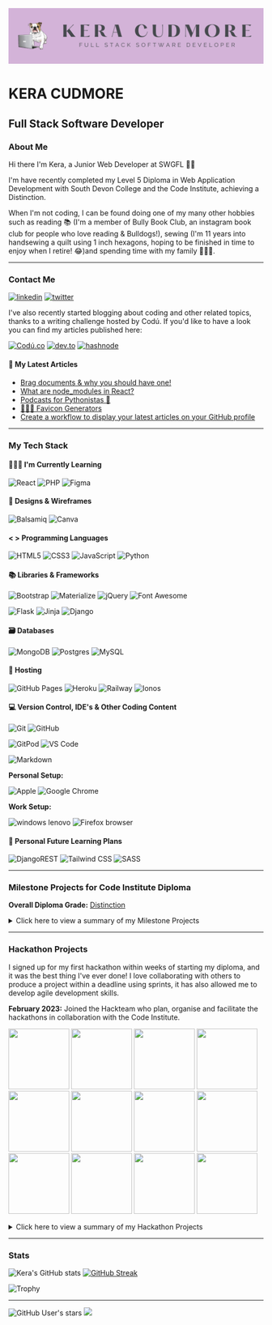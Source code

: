 ![Banner Image for Kera Cudmore GitHub Profile](kera-cudmore-banner.png)

# KERA CUDMORE
## Full Stack Software Developer

### About Me

Hi there I'm Kera, a Junior Web Developer at SWGFL 👋🏻

I'm have recently completed my Level 5 Diploma in Web Application Development with South Devon College and the Code Institute, achieving a Distinction.

When I'm not coding, I can be found doing one of my many other hobbies such as reading 📚 (I'm a member of Bully Book Club, an instagram book club for people who love reading & Bulldogs!), sewing (I'm 11 years into handsewing a quilt using 1 inch hexagons, hoping to be finished in time to enjoy when I retire! 😂)and spending time with my family 👨‍👩‍👦.


- - -


### Contact Me

[<img src='https://img.shields.io/badge/LinkedIn-0077B5?style=for-the-badge&logo=linkedin&logoColor=white' alt='linkedin'>](https://www.linkedin.com/in/keracudmore/)
[<img src="https://img.shields.io/badge/Twitter-1DA1F2?style=for-the-badge&logo=twitter&logoColor=white" alt="twitter">](https://twitter.com/Keracudmore)

I've also recently started blogging about coding and other related topics, thanks to a writing challenge hosted by Codú. If you'd like to have a look you can find my articles published here:

[<img src="https://img.shields.io/badge/Cod%C3%BA-%40kera--cudmore-black?style=for-the-badge" alt="Codú.co">](https://www.codu.co/kera-cudmore)
[<img src="https://img.shields.io/badge/dev.to-0A0A0A?style=for-the-badge&logo=devdotto&logoColor=white" alt="dev.to">](https://dev.to/keracudmore)
[<img src="https://img.shields.io/badge/Hashnode-2962FF?style=for-the-badge&logo=hashnode&logoColor=white" alt="hashnode">](https://kera-cudmore.hashnode.dev/)


#### 📰 My Latest Articles

<!-- BLOG-POST-LIST:START -->
- [Brag documents &amp; why you should have one!](https://www.codu.co/articles/brag-documents-why-you-should-have-one-pprkh_k9)
- [What are node_modules in React?](https://www.codu.co/articles/what-are-node_modules-in-react-qoyt-dct)
- [Podcasts for Pythonistas 🐍](https://www.codu.co/articles/podcasts-for-pythonistas-ypmudral)
- [👩🏻‍💻 Favicon Generators](https://www.codu.co/articles/favicon-generators-pz7fumxk)
- [Create a workflow to display your latest articles on your GitHub profile](https://www.codu.co/articles/create-a-workflow-to-display-your-latest-articles-on-your-github-profile-55nybm2f)
<!-- BLOG-POST-LIST:END -->

- - -


### My Tech Stack

#### 👩🏻‍🏫 I'm Currently Learning

![React](https://img.shields.io/badge/react-%2320232a.svg?style=for-the-badge&logo=react&logoColor=%2361DAFB)
![PHP](https://img.shields.io/badge/php-%23777BB4.svg?style=for-the-badge&logo=php&logoColor=white)
![Figma](https://img.shields.io/badge/figma-%23F24E1E.svg?style=for-the-badge&logo=figma&logoColor=white)


#### 🎨 Designs & Wireframes

![Balsamiq](https://img.shields.io/badge/Balsamiq%20-%23A60000.svg?&style=for-the-badge&logo=Balsamiq&logoColor=FFFFFF)
![Canva](https://img.shields.io/badge/Canva-%2300C4CC.svg?&style=for-the-badge&logo=Canva&logoColor=white)

#### < > Programming Languages

![HTML5](https://img.shields.io/badge/HTML5-E34F26?style=for-the-badge&logo=html5&logoColor=white)
![CSS3](https://img.shields.io/badge/CSS3-1572B6?style=for-the-badge&logo=css3&logoColor=white)
![JavaScript](https://img.shields.io/badge/JavaScript-323330?style=for-the-badge&logo=javascript&logoColor=F7DF1E)
![Python](https://img.shields.io/badge/python-3670A0?style=for-the-badge&logo=python&logoColor=ffdd54)


#### 📚 Libraries & Frameworks

![Bootstrap](https://img.shields.io/badge/Bootstrap-563D7C?style=for-the-badge&logo=bootstrap&logoColor=white)
![Materialize](https://img.shields.io/badge/Materialize%20-%23EE6E73.svg?&style=for-the-badge&logo=Materialize&logoColor=FFFFFF)
![jQuery](https://img.shields.io/badge/jQuery-0769AD?style=for-the-badge&logo=jquery&logoColor=white)
![Font Awesome](https://img.shields.io/badge/Font%20Awesome%20-%23339AF0.svg?&style=for-the-badge&logo=Font%20Awesome&logoColor=FFFFFF)

![Flask](https://img.shields.io/badge/flask-%23000.svg?style=for-the-badge&logo=flask&logoColor=white)
![Jinja](https://img.shields.io/badge/Jinja%20-%23000000.svg?&style=for-the-badge&logo=Jinja&logoColor=B41717)
![Django](https://img.shields.io/badge/django-%23092E20.svg?style=for-the-badge&logo=django&logoColor=white)


#### 🗃 Databases

![MongoDB](https://img.shields.io/badge/MongoDB-%234ea94b.svg?style=for-the-badge&logo=mongodb&logoColor=white) 
![Postgres](https://img.shields.io/badge/postgres-%23316192.svg?style=for-the-badge&logo=postgresql&logoColor=white)
![MySQL](https://img.shields.io/badge/mysql-%2300f.svg?style=for-the-badge&logo=mysql&logoColor=white)


#### 🏡 Hosting

![GitHub Pages](https://img.shields.io/static/v1?style=for-the-badge&message=GitHub+Pages&color=222222&logo=GitHub+Pages&logoColor=FFFFFF&label=)
 ![Heroku](https://img.shields.io/badge/heroku-%23430098.svg?style=for-the-badge&logo=heroku&logoColor=white) ![Railway](https://img.shields.io/badge/Railway-131415?style=for-the-badge&logo=railway&logoColor=white) ![Ionos](https://img.shields.io/static/v1?style=for-the-badge&message=Ionos&color=003D8F&logo=Ionos&logoColor=FFFFFF&label=)


<!--- #### 🧪 Testing

![Jest](https://img.shields.io/badge/-jest-%23C21325?style=for-the-badge&logo=jest&logoColor=white) -->

#### 💻 Version Control, IDE's & Other Coding Content 

![Git](https://img.shields.io/badge/GIT-E44C30?style=for-the-badge&logo=git&logoColor=white)
![GitHub](https://img.shields.io/badge/GitHub-100000?style=for-the-badge&logo=github&logoColor=white)

![GitPod](https://img.shields.io/badge/Gitpod-000000?style=for-the-badge&logo=gitpod&logoColor=#FFAE33)
![VS Code](https://img.shields.io/badge/Visual_Studio_Code-0078D4?style=for-the-badge&logo=visual%20studio%20code&logoColor=white)


![Markdown](https://img.shields.io/badge/markdown-%23000000.svg?style=for-the-badge&logo=markdown&logoColor=white)

**Personal Setup:** 

![Apple](https://img.shields.io/badge/Apple-MacBook_Pro_2021_14_inch-333333?style=for-the-badge&logo=apple&logoColor=white)
![Google Chrome](https://img.shields.io/badge/Google%20Chrome-4285F4?style=for-the-badge&logo=GoogleChrome&logoColor=white)

**Work Setup:** 

![windows lenovo](https://img.shields.io/badge/Windows%20Lenovo%20laptop-E2231A?style=for-the-badge&logo=lenovo&logoColor=white)
![Firefox browser](https://img.shields.io/badge/Firefox_Browser-FF7139?style=for-the-badge&logo=Firefox-Browser&logoColor=white
)


#### 🔮 Personal Future Learning Plans

![DjangoREST](https://img.shields.io/badge/DJANGO-REST-ff1709?style=for-the-badge&logo=django&logoColor=white&color=ff1709&labelColor=gray)
![Tailwind CSS](https://img.shields.io/badge/Tailwind_CSS-38B2AC?style=for-the-badge&logo=tailwind-css&logoColor=white
)
![SASS](https://img.shields.io/badge/Sass-CC6699?style=for-the-badge&logo=sass&logoColor=white
)
- - - 


### Milestone Projects for Code Institute Diploma

**Overall Diploma Grade:** [Distinction](https://www.linkedin.com/in/keracudmore/overlay/education/769538001/multiple-media-viewer/?profileId=ACoAADfAcbgB85Z7ikekUTCZg3iLHHzQUCQYXng&treasuryMediaId=1635520854633)

<details>
<summary>Click here to view a summary of my Milestone Projects</summary>

| Milestone No.   | Project | Description | Grade | 
| :-----------: | :-----------: | :-----------: | :-----------: |
| 1 | <p><a href="https://github.com/kera-cudmore/Bully-Book-Club"><img src="https://github.com/kera-cudmore/Bully-Book-Club/blob/main/assets/images/bullybookclubwebsite.png"></a></p><p>Bully Book Club</p> | <p>A website created for Bully Book Club, an instagram book club who review a book with their bulldogs once a month. Created using HTML, CSS and Bootstrap. | Distinction |
| 2 | <p><a href="https://github.com/kera-cudmore/TheQuizArms"><img src="https://github.com/kera-cudmore/TheQuizArms/blob/main/assets/images/the-quiz-arms.png"></a></p><p>The Quiz Arms</p> | <p>The Quiz Arms is a pub quiz you can take part in any time, anywhere and test your general knowledge! Created with HTML, CSS, JavaScript & jQuery. | Distinction |
| 3 | <p><a href="https://github.com/kera-cudmore/BookWorm"><img src="https://github.com/kera-cudmore/BookWorm/blob/main/documentation/bookworm.png"></a></p><p>BookWorm</p> | <p>BookWorm: a site for bibliophiles! Created with HTML, CSS, JavaScript, Python, Flask. This site combines a relational DB (elephantSQL) & a non-relational DB (mongoDB) and utilises the Google Books API.</p> | Distinction |
| 4 | <p><a href="https://github.com/kera-cudmore/seaside-sewing"><img src="https://github.com/kera-cudmore/seaside-sewing/blob/main/static/images/responsive-site-image.png"></a></p><p>Seaside Sewing</p> | <p>Seaside Sewing: The first port of call for all your sewing needs! A full-stack e-commerce site built with django and stripe payments. This site utilises HTML, CSS, JavaScript, Python. Uses a relational DB (elephantSQL) and Amazon AWS S3.</p> | Distinction |
||
| Channel Lead | <a href="https://api.eu.badgr.io/public/assertions/cI8JzxLhT_u4SQx1Y6fjqg"><img width="120px" height="120px" src="https://api.eu.badgr.io/public/assertions/cI8JzxLhT_u4SQx1Y6fjqg/image"></a> | This award is in recognition for participating as a Channel Lead for a relevant Project channel, supporting and improving the student experience of the Code Institute's Diploma in Full Stack Software Development. |Earning Criteria:<br> 1. Hosted a minimum of 2 webinars on various programming topics.<br>2. Completed a minimum of a 6 week term as a Channel Lead in good standing.<br>3. Has remained engaged with members of the Community.<br>4. Has made a considerable positive impact on student learning experiences. | This award is in recognition for participating as a Channel Lead for a relevant Project channel, supporting and improving the student experience of the Code Institute's Diploma in Full Stack Software Development. |
</details>

- - -


### Hackathon Projects

I signed up for my first hackathon within weeks of starting my diploma, and it was the best thing I've ever done! I love collaborating with others to produce a project within a deadline using sprints, it has also allowed me to develop agile development skills.

<strong>February 2023:</strong> Joined the Hackteam who plan, organise and facilitate the hackathons in collaboration with the Code Institute.

<a href="https://api.eu.badgr.io/public/assertions/R2lpzR_FRb6wk4X1dN-QYA"><img width="120px" height="120px" src="https://api.eu.badgr.io/public/assertions/R2lpzR_FRb6wk4X1dN-QYA/image"></a>
<a href="https://api.eu.badgr.io/public/assertions/wGoQ4EW1SPG0i7JhBa6IRA"><img width="120px" height="120px" src="https://api.eu.badgr.io/public/assertions/wGoQ4EW1SPG0i7JhBa6IRA/image"></a>
<a href="https://api.eu.badgr.io/public/assertions/lwgFNXABQvSKshDm-dyQmQ"><img width="120px" height="120px" src="https://api.eu.badgr.io/public/assertions/lwgFNXABQvSKshDm-dyQmQ/image"></a>
<a href="https://api.eu.badgr.io/public/assertions/oFpXSkmyS-KSlUuasNc2dA"><img width="120px" height="120px" src="https://api.eu.badgr.io/public/assertions/oFpXSkmyS-KSlUuasNc2dA/image"></a>
<a href="https://api.eu.badgr.io/public/assertions/ndqQRxNWRsKmCj7WPl4ANQ"><img width="120px" height="120px" src="https://api.eu.badgr.io/public/assertions/ndqQRxNWRsKmCj7WPl4ANQ/image"></a>
<a href="https://api.eu.badgr.io/public/assertions/yvBgUOOYRXSzMWZb82P-Jg"><img width="120px" height="120px" src="https://api.eu.badgr.io/public/assertions/yvBgUOOYRXSzMWZb82P-Jg/image"></a>
<a href="https://api.eu.badgr.io/public/assertions/JYrkeHMQTI6EoJxEk4dQeA"><img width="120px" height="120px" src="https://api.eu.badgr.io/public/assertions/JYrkeHMQTI6EoJxEk4dQeA/image"></a>
<a href="https://api.eu.badgr.io/public/assertions/Kd4aXmidS4Cm3ENIf406Og"><img width="120px" height="120px" src="https://api.eu.badgr.io/public/assertions/Kd4aXmidS4Cm3ENIf406Og/image"></a>
<a href="https://api.eu.badgr.io/public/assertions/oxleyWgdS0ylLRr6pX-IpA"><img width="120px" height="120px" src="https://api.eu.badgr.io/public/assertions/oxleyWgdS0ylLRr6pX-IpA/image"></a>
<a href="https://api.eu.badgr.io/public/assertions/KFhkM33oS1mQlUC_SvPv7A"><img width="120px" height="120px" src="https://api.eu.badgr.io/public/assertions/KFhkM33oS1mQlUC_SvPv7A/image"></a>
<a href="https://api.eu.badgr.io/public/assertions/S0PylW9MSqWhpE_2kLyLZQ"><img width="120px" height="120px"   src="https://api.eu.badgr.io/public/assertions/S0PylW9MSqWhpE_2kLyLZQ/image"></a>
<a href="https://api.eu.badgr.io/public/assertions/yaLtUE1gREaePeygpVV1gw"><img width="120px" height="120px"  src="https://api.eu.badgr.io/public/assertions/yaLtUE1gREaePeygpVV1gw/image"></a>


<details>
<summary>Click here to view a summary of my Hackathon Projects</summary>
  

| Date, Theme & Organiser   | Hackathon Project | Place |
| :--------: | :-----------: | :--------------: |
| <p>May 2023:</p><p>May the 4th Be With You.</p><p>Organised by the Code Institute.</p> | <p><a href="https://github.com/kera-cudmore/this-is-the-way"><img src="https://github.com/kera-cudmore/this-is-the-way/blob/main/documentation/social-image.png" width=800px></a></p><p>This is the Way - Help Grogu find his way back to Mando!</p> | <a href="https://api.eu.badgr.io/public/assertions/ndqQRxNWRsKmCj7WPl4ANQ"><img src="https://api.eu.badgr.io/public/assertions/ndqQRxNWRsKmCj7WPl4ANQ/image"></a> |
| <p>May 2022:</p><p>Getting Connected Hackathon.</p><p>Organised by the Code Institute & Soda Social.</p> | <p><a href="https://github.com/kera-cudmore/Found-In-Translation"><img src="https://github.com/kera-cudmore/Found-In-Translation/blob/f5c1495ed5c3729339f1afa4ce5c1a6fd1d0805a/static/images/site-responsive.png" width=800px></a></p><p>Found in Translation - Find your tribe, lose the language barrier!</p>| <a href="https://api.eu.badgr.io/public/assertions/Kd4aXmidS4Cm3ENIf406Og"><img src="https://api.eu.badgr.io/public/assertions/Kd4aXmidS4Cm3ENIf406Og/image"></a> |
| <p>April 2022:</p><p>Earth Day 2022 Hackathon.</p><p>Organised by the Code Institute.</p><p><em>Team Scrum Master</em></p> | <p><a href="https://github.com/kera-cudmore/earth-day-hackathon-2022"><img src="https://github.com/kera-cudmore/earth-day-hackathon-2022/blob/main/assets/images/charity-earth-responsive.png" width="800px"/></a></p><p>Charity Earth: Tell us what you value - The fun way to discover new environmental charities!</p> | <a href="https://api.eu.badgr.io/public/assertions/oxleyWgdS0ylLRr6pX-IpA"><img src="https://api.eu.badgr.io/public/assertions/oxleyWgdS0ylLRr6pX-IpA/image"></a> |
| <p>February 2022:</p><p>Love is in the Air.</p><p>Organised by the Code Institute.</p> | <p><a href="https://github.com/kera-cudmore/valentime"><img src="https://github.com/kera-cudmore/valentime/blob/master/assets/images/finalsite.png" width="800px"/></a></p><p>Valentime: Spend more time creating memories!</p> | <a href="https://api.eu.badgr.io/public/assertions/KFhkM33oS1mQlUC_SvPv7A"><img src="https://api.eu.badgr.io/public/assertions/KFhkM33oS1mQlUC_SvPv7A/image"></a> |
| <p>January 2022:</p><p>Accelerating the future of workforce well-being and mindfulness.</p><p>Organised by the Code Institute & Soda social.</p> | <p><a href="https://github.com/kera-cudmore/empowered"><img src="https://github.com/kera-cudmore/empowered/blob/main/static/images/empowerwebsite.png" width="800px"/></a></p><p>Empower</p> | <a href="https://api.eu.badgr.io/public/assertions/S0PylW9MSqWhpE_2kLyLZQ"><img  src="https://api.eu.badgr.io/public/assertions/S0PylW9MSqWhpE_2kLyLZQ/image"></a> |
| <p>November 2021:</p><p>Breast Cancer Awareness by Women in Tech.</p><p>Organised by the Code Institute & IT Labs</p>| <p><a href="https://github.com/kera-cudmore/W-I-T-IT-LAB-Breast-Cancer-Awareness"><img src="https://github.com/kera-cudmore/W-I-T-IT-LAB-Breast-Cancer-Awareness/blob/main/assets/docs/finalsite.png" width="800px"></a></p><p>Bust It! Cancer without Borders | <a href="https://api.eu.badgr.io/public/assertions/yaLtUE1gREaePeygpVV1gw"><img src="https://api.eu.badgr.io/public/assertions/yaLtUE1gREaePeygpVV1gw/image"></a> |

</details>

- - -
  
  
### Stats
 
![Kera's GitHub stats](https://github-readme-stats.vercel.app/api?username=kera-cudmore&theme=buefy&show_icons=true&count_private=true&hide_border=true)  [![GitHub Streak](http://github-readme-streak-stats.herokuapp.com?user=kera-cudmore&theme=buefy&hide_border=true&date_format=j%20M%5B%20Y%5D)](https://git.io/streak-stats)

  

![Trophy](https://github-profile-trophy.vercel.app/?username=kera-cudmore&margin-w=60&no-frame=true)
 

- - - 

  
![GitHub User's stars](https://img.shields.io/github/stars/kera-cudmore?style=social) 
![](https://komarev.com/ghpvc/?username=kera-cudmore&color=blueviolet&style=flat-square)

